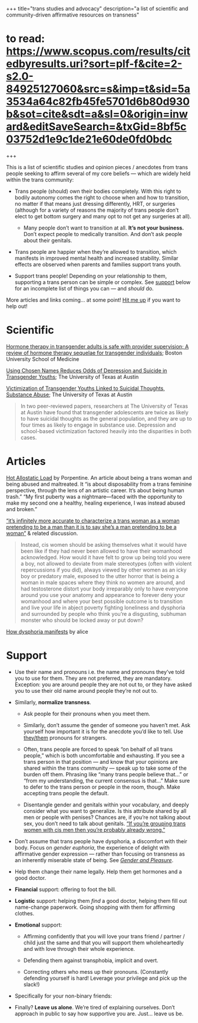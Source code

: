+++
title="trans studies and advocacy"
description="a list of scientific and community-driven affirmative resources on transness"
# to read: https://www.scopus.com/results/citedbyresults.uri?sort=plf-f&cite=2-s2.0-84925127060&src=s&imp=t&sid=5a3534a64c82fb45fe5701d6b80d930b&sot=cite&sdt=a&sl=0&origin=inward&editSaveSearch=&txGid=8bf5c03752d1e9c1de21e60de0fd0bdc
+++

This is a list of scientific studies and opinion pieces / anecdotes from trans
people seeking to affirm several of my core beliefs — which are widely held
within the trans community:

* Trans people (should) own their bodies completely. With this right to bodily
  autonomy comes the right to choose when and how to transition, no matter if
  that means just dressing differently, HRT, or surgeries (although for a
  variety of reasons the majority of trans people don’t elect to get bottom
  surgery and many opt to not get any surgeries at all).

  * Many people don’t want to transition at all. **It’s not your business.**
    Don’t expect people to medically transition. And don’t ask people about
    their genitals.

* Trans people are happier when they’re allowed to transition, which manifests
  in improved mental health and increased stability. Similar effects are
  observed when parents and families support trans youth.

* Support trans people! Depending on your relationship to them, supporting a
  trans person can be simple or complex. See [support](#support) below for an
  incomplete list of things you can — and *should* do.

More articles and links coming... at some point! [Hit me up] if you want to
help out!

# Scientific

[Hormone therapy in transgender adults is safe with provider supervision; A
review of hormone therapy sequelae for transgender individuals][S2214]; Boston
University School of Medicine

[Using Chosen Names Reduces Odds of Depression and Suicide in Transgender
Youths][utx]; The University of Texas at Austin

[Victimization of Transgender Youths Linked to Suicidal Thoughts, Substance
Abuse][utx2]; The University of Texas at Austin

> In two peer-reviewed papers, researchers at The University of Texas at Austin
> have found that transgender adolescents are twice as likely to have suicidal
> thoughts as the general population, and they are up to four times as likely to
> engage in substance use. Depression and school-based victimization factored
> heavily into the disparities in both cases.

# Articles

[Hot Allostatic Load] by Porpentine. An article about being a trans woman and
being abused and maltreated. It “is about disposability from a trans feminine
perspective, through the lens of an artistic career. It’s about being human
trash.” “My first puberty was a nightmare—faced with the opportunity to make my
second one a healthy, healing experience, I was instead abused and broken.”

[“it’s infinitely more accurate to characterize a trans woman as a woman
pretending to be a man than it is to say she’s a man pretending to be a
woman”][opiumhug] & related discussion.

> Instead, cis women should be asking themselves what it would have been like if
> they had never been allowed to have their womanhood acknowledged. How would it
> have felt to grow up being told you were a boy, not allowed to deviate from
> male stereotypes (often with violent repercussions if you did), always viewed
> by other women as an icky boy or predatory male, exposed to the utter horror
> that is being a woman in male spaces where they think no women are around, and
> had testosterone distort your body irreparably only to have everyone around
> you use your anatomy and appearance to forever deny your womanhood and where
> your best possible outcome is to transition and live your life in abject
> poverty fighting loneliness and dysphoria and surrounded by people who think
> you’re a disgusting, subhuman monster who should be locked away or put down?

[How dysphoria manifests][trans-mom] by alice

# Support

* Use their name and pronouns i.e. the name and pronouns they’ve told you to
  use for them. They are not preferred, they are mandatory. Exception: you are
  around people they are not out to, or they have asked you to use their old
  name around people they’re not out to.

* Similarly, **normalize transness**.

    * Ask people for their pronouns when you meet them.

    * Similarly, don’t assume the gender of someone you haven’t met. Ask
      yourself how important it is for the anecdote you’d like to tell. Use
      [they/them] pronouns for strangers.

    * Often, trans people are forced to speak “on behalf of all trans people,”
      which is both uncomfortable and exhausting. If you see a trans person
      in that position — and know that your opinions are shared within the
      trans community — speak up to take some of the burden off them. Phrasing
      like “many trans people believe that...” or “from my understanding, the
      current consensus is that...” Make sure to defer to the trans person or
      people in the room, though. Make accepting trans people the default.

    * Disentangle gender and genitals within your vocabulary, and deeply
      consider what you want to generalize. Is this attribute shared by all
      men or people with penises? Chances are, if you’re not talking about
      sex, you don’t need to talk about genitals. [“If you’re grouping trans
      women with cis men then you’re probably already wrong.”][lesfeels]

* Don’t assume that trans people have dysphoria, a discomfort with their body.
  Focus on *gender euphoria*, the experience of delight with affirmative
  gender expression — rather than focusing on transness as an inherently
  miserable state of being. See [*Gender and Pleasure*].

* Help them change their name legally. Help them get hormones and a good
  doctor.

* **Financial** support: offering to foot the bill.

* **Logistic** support: helping them *find* a good doctor, helping them fill
  out name-change paperwork. Going shopping with them for affirming clothes.

* **Emotional** support:

   * Affirming confidently that you will love your trans friend / partner /
     child just the same and that you will support them wholeheartedly and
     with love through their whole experience.

   * Defending them against transphobia, implicit and overt.

   * Correcting others who mess up their pronouns. (Constantly defending
     yourself is hard! Leverage your privilege and pick up the slack!)

* Specifically for your non-binary friends:

* Finally? **Leave us alone**. We’re tired of explaining ourselves. Don’t
  approach in public to say how supportive you are. Just... leave us be.

[Hit me up]: /contact
[S2214]: http://www.jctejournal.com/article/S2214-6237(15)00049-6/abstract
[they/them]: http://my.pronoun.is/they/them
[*Gender and Pleasure*]: https://lilbittydragon.tumblr.com/post/114260623008/gender-and-pleasure
[Hot Allostatic Load]: https://thenewinquiry.com/hot-allostatic-load/
[utx]: https://news.utexas.edu/2018/03/30/name-use-matters-for-transgender-youths-mental-health
[utx2]: https://cns.utexas.edu/news/victimization-of-transgender-youths-linked-to-suicidal-thoughts-substance-abuse
[opiumhug]: https://butimnotaloneanymore.tumblr.com/post/166916036549/thecuckoohaslanded-skinner0box
[trans-mom]: http://trans-mom.tumblr.com/post/118233124022/people-dont-really-seem-to-understand-how
[lesfeels]: https://butimnotaloneanymore.tumblr.com/post/127653425674/lesfeels-how-bout-instead-of-say-people-with
